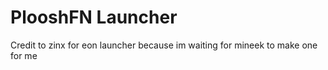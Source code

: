 # PlooshFN Launcher
Credit to zinx for eon launcher because im waiting for mineek to make one for me